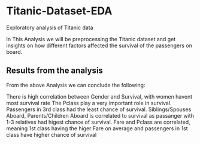# Titanic-Dataset-EDA
Exploratory analysis of Titanic data

In This Analysis we will be preprocessing the Titanic dataset and get insights on how different factors affected the survival of the passengers on board.

## Results from the analysis
From the above Analysis we can conclude the following:

There is high correlation between Gender and Survival, with women havent most survival rate
The Pclass play a very important role in survival. Passengers in 3rd class had the least chance of survival.
Siblings/Spouses Aboard, Parents/Children Aboard is correlated to survival as passanger with 1-3 relatives had higest chance of survival.
Fare and Pclass are correlated, meaning 1st class having the higer Fare on average and passengers in 1st class have higher chance of survival
